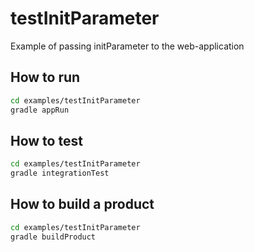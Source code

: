 # testInitParameter

Example of passing initParameter to the web-application

## How to run

```bash
cd examples/testInitParameter
gradle appRun
```

## How to test

```bash
cd examples/testInitParameter
gradle integrationTest
```

## How to build a product


```bash
cd examples/testInitParameter
gradle buildProduct
```


